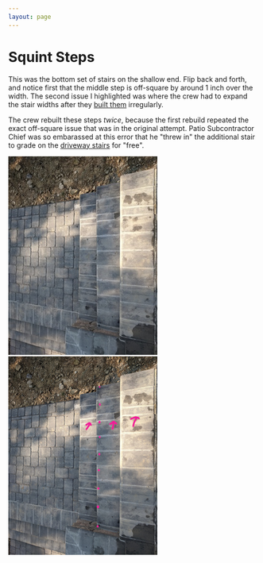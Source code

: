 ```yaml
---
layout: page
---
```


# Squint Steps

This was the bottom set of stairs on the shallow end. Flip back and forth, and notice first that the middle step is off-square by around 1 inch over the width. The second issue I highlighted was where the crew had to expand the stair widths after they [built them](./09-stairwidths.html) irregularly. 

The crew rebuilt these steps _twice_, because the first rebuild repeated the exact off-square issue that was in the original attempt. Patio Subcontractor Chief was so embarassed at this error that he "threw in" the additional stair to grade on the [driveway stairs](./07-stairs.html) for "free".

<a data-fancybox="squint" href="images/18-squint.jpg"><img src="images/small/18-squint.jpg"></a>
<a data-fancybox="squint" href="images/18-squint2.jpg"><img src="images/small/18-squint2.jpg"></a>

